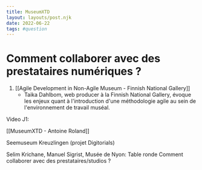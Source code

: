 ```yaml
---
title: MuseumXTD
layout: layouts/post.njk
date: 2022-06-22
tags: #question 
---
```


# Comment collaborer avec des prestataires numériques ?

1. [[Agile Development in Non-Agile Museum - Finnish National Gallery]] 
	- Taika Dahlbom, web producer à la Finnish National Gallery, évoque les enjeux quant à l'introduction d'une méthodologie agile au sein de l'environnement de travail muséal. 



Video J1:

[[MuseumXTD - Antoine Roland]]

Seemuseum Kreuzlingen (projet Digitorials)

Selim Krichane, Manuel Sigrist, Musée de Nyon: Table ronde Comment collaborer avec des prestataires/studios ? 